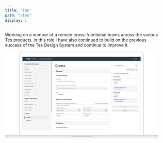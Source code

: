 ```yaml
---
title: 'Tes'
path: "/tes"
display: 1
---
```


Working on a number of a remote cross-functional teams across the various Tes products. In this role I have also continued to build on the previous success of the Tes Design System and continue to improve it.

![b](../images/tes-portal-to-pay-form.png)